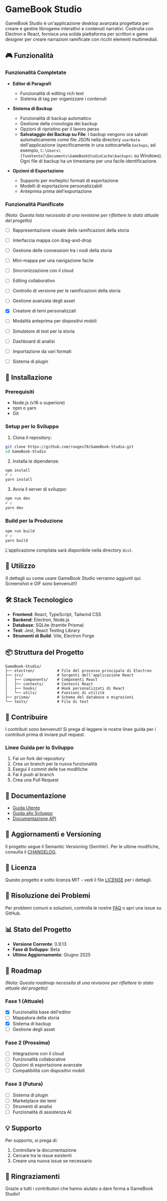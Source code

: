# GameBook Studio

GameBook Studio è un'applicazione desktop avanzata progettata per creare e gestire librogame interattivi e contenuti narrativi. Costruita con Electron e React, fornisce una solida piattaforma per scrittori e game designer per creare narrazioni ramificate con ricchi elementi multimediali.

## 🎮 Funzionalità

### Funzionalità Completate
- **Editor di Paragrafi**
  - Funzionalità di editing rich text
  - Sistema di tag per organizzare i contenuti

- **Sistema di Backup**
  - Funzionalità di backup automatico
  - Gestione della cronologia dei backup
  - Opzioni di ripristino per il lavoro perso
  - **Salvataggio dei Backup su File**: I backup vengono ora salvati automaticamente come file JSON nella directory `userData` dell'applicazione (specificamente in una sottocartella `backups`, ad esempio, `C:\Users\[TuoUtente]\Documents\GameBookStudioCache\backups\` su Windows). Ogni file di backup ha un timestamp per una facile identificazione.

- **Opzioni di Esportazione**
  - Supporto per molteplici formati di esportazione
  - Modelli di esportazione personalizzabili
  - Anteprima prima dell'esportazione

### Funzionalità Pianificate
*(Nota: Questa lista necessita di una revisione per riflettere lo stato attuale del progetto)*
- [ ] Rappresentazione visuale delle ramificazioni della storia
- [ ] Interfaccia mappa con drag-and-drop
- [ ] Gestione delle connessioni tra i nodi della storia
- [ ] Mini-mappa per una navigazione facile
- [ ] Sincronizzazione con il cloud
- [ ] Editing collaborativo
- [ ] Controllo di versione per le ramificazioni della storia
- [ ] Gestione avanzata degli asset
- [X] Creatore di temi personalizzati
- [ ] Modalità anteprima per dispositivi mobili
- [ ] Simulatore di test per la storia
- [ ] Dashboard di analisi
- [ ] Importazione da vari formati
- [ ] Sistema di plugin


## 🚀 Installazione

### Prerequisiti
- Node.js (v16 o superiore)
- npm o yarn
- Git

### Setup per lo Sviluppo
1. Clona il repository:
```bash
git clone https://github.com/rouges78/GameBook-Studio.git
cd GameBook-Studio
```

2. Installa le dipendenze:
```bash
npm install
# o
yarn install
```

3. Avvia il server di sviluppo:
```bash
npm run dev
# o
yarn dev
```

### Build per la Produzione
```bash
npm run build
# o
yarn build
```

L'applicazione compilata sarà disponibile nella directory `dist`.

## 📖 Utilizzo
(I dettagli su come usare GameBook Studio verranno aggiunti qui. Screenshot e GIF sono benvenuti!)

## 🛠 Stack Tecnologico
- **Frontend**: React, TypeScript, Tailwind CSS
- **Backend**: Electron, Node.js
- **Database**: SQLite (tramite Prisma)
- **Test**: Jest, React Testing Library
- **Strumenti di Build**: Vite, Electron Forge

## 📦 Struttura del Progetto
```
GameBook-Studio/
├── electron/          # File del processo principale di Electron
├── src/               # Sorgenti dell'applicazione React
│   ├── components/    # Componenti React
│   ├── contexts/      # Contesti React
│   ├── hooks/         # Hook personalizzati di React
│   └── utils/         # Funzioni di utilità
├── prisma/            # Schema del database e migrazioni
└── tests/             # File di test
```

## 🤝 Contribuire
I contributi sono benvenuti! Si prega di leggere le nostre linee guida per i contributi prima di inviare pull request.

### Linee Guida per lo Sviluppo
1. Fai un fork del repository
2. Crea un branch per la nuova funzionalità
3. Esegui il commit delle tue modifiche
4. Fai il push al branch
5. Crea una Pull Request

## 📝 Documentazione
- [Guida Utente](docs/user-guide.md)
- [Guida allo Sviluppo](docs/development.md)
- [Documentazione API](docs/api.md)

## 🔄 Aggiornamenti e Versioning
Il progetto segue il Semantic Versioning (SemVer). Per le ultime modifiche, consulta il [CHANGELOG](CHANGELOG.md).

## 📄 Licenza
Questo progetto è sotto licenza MIT - vedi il file [LICENSE](LICENSE) per i dettagli.

## 🔧 Risoluzione dei Problemi
Per problemi comuni e soluzioni, controlla le nostre [FAQ](docs/faq.md) o apri una issue su GitHub.

## 📊 Stato del Progetto
- **Versione Corrente**: 0.9.13
- **Fase di Sviluppo**: Beta
- **Ultimo Aggiornamento**: Giugno 2025

## 🎯 Roadmap
*(Nota: Questa roadmap necessita di una revisione per riflettere lo stato attuale del progetto)*
### Fase 1 (Attuale)
- [x] Funzionalità base dell'editor
- [ ] Mappatura della storia
- [x] Sistema di backup
- [ ] Gestione degli asset

### Fase 2 (Prossima)
- [ ] Integrazione con il cloud
- [ ] Funzionalità collaborative
- [ ] Opzioni di esportazione avanzate
- [ ] Compatibilità con dispositivi mobili

### Fase 3 (Futura)
- [ ] Sistema di plugin
- [ ] Marketplace dei temi
- [ ] Strumenti di analisi
- [ ] Funzionalità di assistenza AI

## 💡 Supporto
Per supporto, si prega di:
1. Controllare la documentazione
2. Cercare tra le issue esistenti
3. Creare una nuova issue se necessario

## 🌟 Ringraziamenti
Grazie a tutti i contributori che hanno aiutato a dare forma a GameBook Studio!
